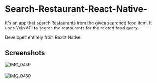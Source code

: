# Search-Restaurant-React-Native-

It's an app that search Restaurants from the given searched food item. It uses Yelp API to search the restaurants for the related food query.

Developed entirely from React Native.

## Screenshots

![IMG_0459](https://user-images.githubusercontent.com/76988309/125680557-067fa19e-9200-4d09-9abb-444fdeeaeb58.jpg)


####

![IMG_0460](https://user-images.githubusercontent.com/76988309/125680564-ef6a6d77-0c81-4fce-a3f5-532a3013858d.jpg)

